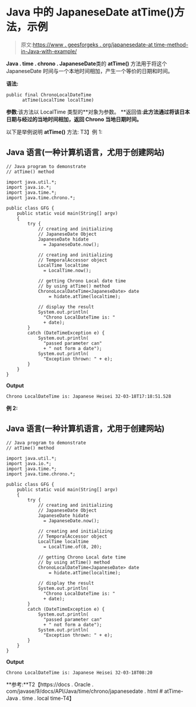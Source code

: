 # Java 中的 JapaneseDate atTime()方法，示例

> 原文:[https://www . geesforgeks . org/japanesedate-at time-method-in-Java-with-example/](https://www.geeksforgeeks.org/japanesedate-attime-method-in-java-with-example/)

**Java . time . chrono . JapaneseDate**类的 **atTime()** 方法用于将这个 JapaneseDate 时间与一个本地时间相加，产生一个等价的日期和时间。

**语法:**

```
public final ChronoLocalDateTime
      atTime(LocalTime localTime)

```

**参数**:该方法以 LocalTime 类型的**对象为参数。
**返回值:**此方法通过将该日本日期与经过的当地时间相加，返回 Chrono 当地日期时间。**

以下是举例说明 **atTime()** 方法:
T3】例 1:

## Java 语言(一种计算机语言，尤用于创建网站)

```
// Java program to demonstrate
// atTime() method

import java.util.*;
import java.io.*;
import java.time.*;
import java.time.chrono.*;

public class GFG {
    public static void main(String[] argv)
    {
        try {
            // creating and initializing
            // JapaneseDate Object
            JapaneseDate hidate
              = JapaneseDate.now();

            // creating and initializing
            // TemporalAccessor object
            LocalTime localtime
              = LocalTime.now();

            // getting Chrono Local date time
            // by using atTime() method
            ChronoLocalDateTime<JapaneseDate> date
                = hidate.atTime(localtime);

            // display the result
            System.out.println(
              "Chrono LocalDateTime is: "
              + date);
        }
        catch (DateTimeException e) {
            System.out.println(
              "passed parameter can"
              + " not form a date");
            System.out.println(
              "Exception thrown: " + e);
        }
    }
}
```

**Output**

```
Chrono LocalDateTime is: Japanese Heisei 32-03-18T17:18:51.528

```

**例 2:**

## Java 语言(一种计算机语言，尤用于创建网站)

```
// Java program to demonstrate
// atTime() method

import java.util.*;
import java.io.*;
import java.time.*;
import java.time.chrono.*;

public class GFG {
    public static void main(String[] argv)
    {
        try {
            // creating and initializing
            // JapaneseDate Object
            JapaneseDate hidate
              = JapaneseDate.now();

            // creating and initializing
            // TemporalAccessor object
            LocalTime localtime
              = LocalTime.of(8, 20);

            // getting Chrono Local date time
            // by using atTime() method
            ChronoLocalDateTime<JapaneseDate> date
                = hidate.atTime(localtime);

            // display the result
            System.out.println(
              "Chrono LocalDateTime is: "
              + date);
        }
        catch (DateTimeException e) {
            System.out.println(
              "passed parameter can"
              + " not form a date");
            System.out.println(
              "Exception thrown: " + e);
        }
    }
}
```

**Output**

```
Chrono LocalDateTime is: Japanese Heisei 32-03-18T08:20

```

**参考:**T2【https://docs . Oracle . com/javase/9/docs/API/Java/time/chrono/japanesedate . html # atTime-Java . time . local time-T4】